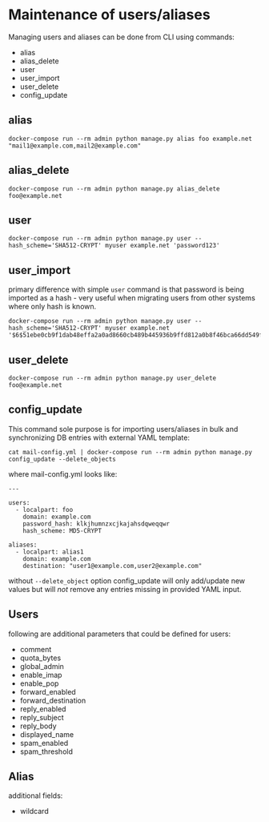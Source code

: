 Maintenance of users/aliases
============================

Managing users and aliases can be done from CLI using commands:

* alias
* alias_delete
* user
* user_import
* user_delete
* config_update

alias
-----

```
docker-compose run --rm admin python manage.py alias foo example.net "mail1@example.com,mail2@example.com"
```

alias_delete
------------

```
docker-compose run --rm admin python manage.py alias_delete foo@example.net
```

user
----

```
docker-compose run --rm admin python manage.py user --hash_scheme='SHA512-CRYPT' myuser example.net 'password123' 
```

user_import
-----------
primary difference with simple `user` command is that password is being imported as a hash - very useful when migrating users from other systems where only hash is known.

```
docker-compose run --rm admin python manage.py user --hash_scheme='SHA512-CRYPT' myuser example.net '$6$51ebe0cb9f1dab48effa2a0ad8660cb489b445936b9ffd812a0b8f46bca66dd549fea530ce' 
```

user_delete
------------

```
docker-compose run --rm admin python manage.py user_delete foo@example.net
```

config_update
-------------

This command sole purpose is for importing users/aliases in bulk and synchronizing DB entries with external YAML template:

```
cat mail-config.yml | docker-compose run --rm admin python manage.py config_update --delete_objects
```

where mail-config.yml looks like:

```
---

users:
  - localpart: foo
    domain: example.com
    password_hash: klkjhumnzxcjkajahsdqweqqwr
    hash_scheme: MD5-CRYPT

aliases:
  - localpart: alias1
    domain: example.com
    destination: "user1@example.com,user2@example.com"
```

without `--delete_object` option config_update will only add/update new values but will *not* remove any entries missing in provided YAML input.

Users
-----
following are additional parameters that could be defined for users:

* comment
* quota_bytes
* global_admin
* enable_imap
* enable_pop
* forward_enabled
* forward_destination
* reply_enabled
* reply_subject
* reply_body
* displayed_name
* spam_enabled
* spam_threshold

Alias
-----

additional fields:

* wildcard
